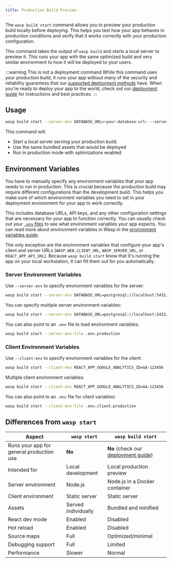 ```yaml
---
title: Production Build Preview
---
```


The `wasp build start` command allows you to preview your production build locally before deploying. This helps you test how your app behaves in production conditions and verify that it works correctly with your production configuration.

This command takes the output of `wasp build` and starts a local server to preview it. This runs your app with the same optimized build and very similar environment to how it will be deployed to your users.

:::warning This is not a deployment command
While this command uses your production build, it runs your app without many of the security and reliability guarantess that our [supported deployment methods](../deployment/intro.md) have. When you're ready to deploy your app to the world, check out our [deployment guide](../deployment/intro.md) for instructions and best practices.
:::

## Usage

```bash
wasp build start --server-env DATABASE_URL=<your-database-url> --server-env JWT_SECRET=<your-jwt-secret>
```

This command will:
- Start a local server serving your production build.
- Use the same bundled assets that would be deployed
- Run in production mode with optimizations enabled



## Environment Variables

You have to manually specify any environment variables that your app needs to run in production. This is crucial because the production build may require different configurations than the development build. This helps you make sure of which environment variables you need to set in your deployment environment for your app to work correctly.

This includes database URLs, API keys, and any other configuration settings that are necessary for your app to function correctly. You can usually check out your [`.env` files](./env-vars.md#dotenv-files) to see what environment variables your app expects. You can read more about environment variables in Wasp in the [environment variables guide](./env-vars.md).

The only exception are the environment variables that configure your app's client and server URLs (`WASP_WEB_CLIENT_URL`, `WASP_SERVER_URL`, or `REACT_APP_API_URL`). Because `wasp build start` know that it's running the app on your local workstation, it can fill them out for you automatically.


### Server Environment Variables

Use `--server-env` to specify environment variables for the server:

```bash
wasp build start --server-env DATABASE_URL=postgresql://localhost:5432/myapp
```

You can specify multiple server environment variables:

```bash
wasp build start --server-env DATABASE_URL=postgresql://localhost:5432/myapp --server-env JWT_SECRET=my-secret-key
```

You can also point to an `.env` file to load environment variables:

```bash
wasp build start --server-env-file .env.production
```

### Client Environment Variables

Use `--client-env` to specify environment variables for the client:

```bash
wasp build start --client-env REACT_APP_GOOGLE_ANALYTICS_ID=GA-123456
```

Multiple client environment variables:

```bash
wasp build start --client-env REACT_APP_GOOGLE_ANALYTICS_ID=GA-123456 --client-env REACT_APP_PLAUSIBLE_ID=PLAUSIBLE-123456
```

You can also point to an `.env` file for client variables:

```bash
wasp build start --client-env-file .env.client.production
```

## Differences from `wasp start`

| Aspect | `wasp start` | `wasp build start` |
|--------|--------------|--------------------|
| Runs your app for general production use | **No** | **No** (check our [deployment guide](../deployment/intro.md)) |
| Intended for | Local development | Local production preview |
| Server environment | Node.js | Node.js in a Docker container |
| Client environment | Static server | Static server |
| Assets | Served individually | Bundled and minified |
| React dev mode | Enabled | Disabled |
| Hot reload | Enabled | Disabled |
| Source maps | Full | Optimized/minimal |
| Debugging support | Full | Limited |
| Performance | Slower | Normal |
